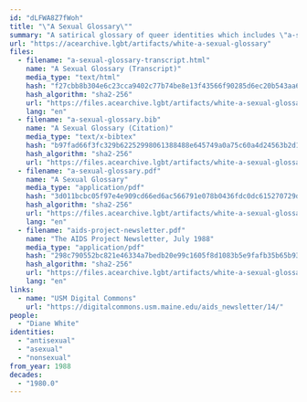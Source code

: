 ```yaml
---
id: "dLFWA8Z7fWoh"
title: "\"A Sexual Glossary\""
summary: "A satirical glossary of queer identities which includes \"a-sexual\""
url: "https://acearchive.lgbt/artifacts/white-a-sexual-glossary"
files:
  - filename: "a-sexual-glossary-transcript.html"
    name: "A Sexual Glossary (Transcript)"
    media_type: "text/html"
    hash: "f27cbb8b304e6c23cca9402c77b74be8e13f43566f90285d6ec20b543aa68162"
    hash_algorithm: "sha2-256"
    url: "https://files.acearchive.lgbt/artifacts/white-a-sexual-glossary/a-sexual-glossary-transcript.html"
    lang: "en"
  - filename: "a-sexual-glossary.bib"
    name: "A Sexual Glossary (Citation)"
    media_type: "text/x-bibtex"
    hash: "b97fad66f3fc329b62252998061388488e645749a0a75c60a4d24563b2d10f31"
    hash_algorithm: "sha2-256"
    url: "https://files.acearchive.lgbt/artifacts/white-a-sexual-glossary/a-sexual-glossary.bib"
  - filename: "a-sexual-glossary.pdf"
    name: "A Sexual Glossary"
    media_type: "application/pdf"
    hash: "3d011bcbc05f97e4e909cd66ed6ac566791e078b0436fdc0dc615270729d6e48"
    hash_algorithm: "sha2-256"
    url: "https://files.acearchive.lgbt/artifacts/white-a-sexual-glossary/a-sexual-glossary.pdf"
    lang: "en"
  - filename: "aids-project-newsletter.pdf"
    name: "The AIDS Project Newsletter, July 1988"
    media_type: "application/pdf"
    hash: "298c790552bc821e46334a7bedb20e99c1605f8d1083b5e9fafb35b65b939b10"
    hash_algorithm: "sha2-256"
    url: "https://files.acearchive.lgbt/artifacts/white-a-sexual-glossary/aids-project-newsletter.pdf"
    lang: "en"
links:
  - name: "USM Digital Commons"
    url: "https://digitalcommons.usm.maine.edu/aids_newsletter/14/"
people:
  - "Diane White"
identities:
  - "antisexual"
  - "asexual"
  - "nonsexual"
from_year: 1988
decades:
  - "1980.0"
---
```

